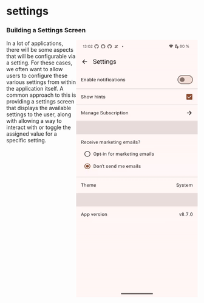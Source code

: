 # settings

### Building a Settings Screen

<img src="https://github.com/GuillemRoca/samples-jetpack-compose/blob/main/settings/assets/settings_demo.gif" alt="A demo illustrating the UI of the app" width="320" height="676" style="display: inline; float: right"/>

In a lot of applications, there will be some aspects that will be configurable via a setting. For these cases, we often want to allow users to configure these various settings from within the application itself. A common approach to this is providing a settings screen that displays the available settings to the user, along with allowing a way to interact with or toggle the assigned value for a specific setting.